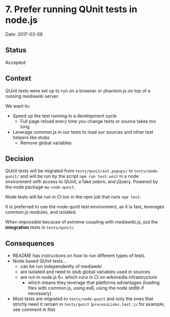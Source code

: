 # 7. Prefer running QUnit tests in node.js

Date: 2017-03-08

## Status

Accepted

## Context

QUnit tests were set up to run on a browser or phantom.js on top of a running
mediawiki server.

We want to:
* Speed up the test running in a development cycle
  * Full page reload every time you change tests or source takes too long
* Leverage common.js in our tests to load our sources and other test helpers
  like stubs
  * Remove global variables

## Decision

QUnit tests will be migrated from `tests/qunit/ext.popups/` to
`tests/node-qunit/` and will be run by the script `npm run test:unit` in a node
environment with access to QUnit, a fake jsdom, and jQuery. Powered by the node
package `mw-node-qunit`.

Node tests will be run in CI too in the npm job that runs `npm test`.

It is preferred to use the node-qunit test environment, as it is fast,
leverages common.js modules, and isolated.

When impossible because of extreme coupling with mediawiki.js, put the
**integration** tests in `tests/qunit/`.

## Consequences

* README has instructions on how to run different types of tests
* Node based QUnit tests...
  * can be run independently of mediawiki
  * are isolated and need to stub global variables used in sources
  * are run in node.js 6+ which runs in CI on wikimedia infrastructure
    * which means they leverage that platforms advantages (loading files with
      common.js, using es6, using the node stdlib if necessary)
* Most tests are migrated to `tests/node-qunit` and only the ones that strictly
  need it remain in `tests/qunit` (`processLinks.test.js` for example, see
  comment in file)
